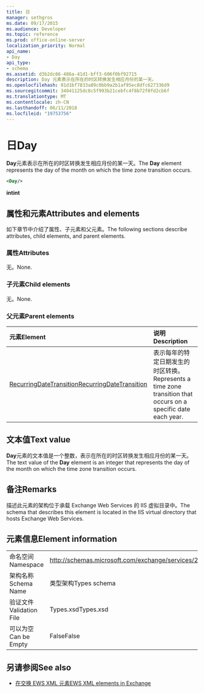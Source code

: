 ```yaml
---
title: 日
manager: sethgros
ms.date: 09/17/2015
ms.audience: Developer
ms.topic: reference
ms.prod: office-online-server
localization_priority: Normal
api_name:
- Day
api_type:
- schema
ms.assetid: d3b2dc66-486a-41d1-bff3-606f0bf92715
description: Day 元素表示在所在的时区转换发生相应月份的某一天。
ms.openlocfilehash: 01d1bf7833a89c0bb9a2b1af95ec8dfc627336d9
ms.sourcegitcommit: 34041125dc8c5f993b21cebfc4f8b72f0fd2cb6f
ms.translationtype: MT
ms.contentlocale: zh-CN
ms.lasthandoff: 06/11/2018
ms.locfileid: "19753756"
---
```

# <a name="day"></a><span data-ttu-id="67333-103">日</span><span class="sxs-lookup"><span data-stu-id="67333-103">Day</span></span>

<span data-ttu-id="67333-104">**Day**元素表示在所在的时区转换发生相应月份的某一天。</span><span class="sxs-lookup"><span data-stu-id="67333-104">The **Day** element represents the day of the month on which the time zone transition occurs.</span></span> 
  
```xml
<Day/>
```

<span data-ttu-id="67333-105">**int**</span><span class="sxs-lookup"><span data-stu-id="67333-105">**int**</span></span>

## <a name="attributes-and-elements"></a><span data-ttu-id="67333-106">属性和元素</span><span class="sxs-lookup"><span data-stu-id="67333-106">Attributes and elements</span></span>

<span data-ttu-id="67333-107">如下章节中介绍了属性、子元素和父元素。</span><span class="sxs-lookup"><span data-stu-id="67333-107">The following sections describe attributes, child elements, and parent elements.</span></span>
  
### <a name="attributes"></a><span data-ttu-id="67333-108">属性</span><span class="sxs-lookup"><span data-stu-id="67333-108">Attributes</span></span>

<span data-ttu-id="67333-109">无。</span><span class="sxs-lookup"><span data-stu-id="67333-109">None.</span></span>
  
### <a name="child-elements"></a><span data-ttu-id="67333-110">子元素</span><span class="sxs-lookup"><span data-stu-id="67333-110">Child elements</span></span>

<span data-ttu-id="67333-111">无。</span><span class="sxs-lookup"><span data-stu-id="67333-111">None.</span></span>
  
### <a name="parent-elements"></a><span data-ttu-id="67333-112">父元素</span><span class="sxs-lookup"><span data-stu-id="67333-112">Parent elements</span></span>

|<span data-ttu-id="67333-113">**元素**</span><span class="sxs-lookup"><span data-stu-id="67333-113">**Element**</span></span>|<span data-ttu-id="67333-114">**说明**</span><span class="sxs-lookup"><span data-stu-id="67333-114">**Description**</span></span>|
|:-----|:-----|
|[<span data-ttu-id="67333-115">RecurringDateTransition</span><span class="sxs-lookup"><span data-stu-id="67333-115">RecurringDateTransition</span></span>](recurringdatetransition.md) <br/> |<span data-ttu-id="67333-116">表示每年的特定日期发生的时区转换。</span><span class="sxs-lookup"><span data-stu-id="67333-116">Represents a time zone transition that occurs on a specific date each year.</span></span>  <br/> |
   
## <a name="text-value"></a><span data-ttu-id="67333-117">文本值</span><span class="sxs-lookup"><span data-stu-id="67333-117">Text value</span></span>

<span data-ttu-id="67333-118">**Day**元素的文本值是一个整数，表示在所在的时区转换发生相应月份的某一天。</span><span class="sxs-lookup"><span data-stu-id="67333-118">The text value of the **Day** element is an integer that represents the day of the month on which the time zone transition occurs.</span></span> 
  
## <a name="remarks"></a><span data-ttu-id="67333-119">备注</span><span class="sxs-lookup"><span data-stu-id="67333-119">Remarks</span></span>

<span data-ttu-id="67333-120">描述此元素的架构位于承载 Exchange Web Services 的 IIS 虚拟目录中。</span><span class="sxs-lookup"><span data-stu-id="67333-120">The schema that describes this element is located in the IIS virtual directory that hosts Exchange Web Services.</span></span>
  
## <a name="element-information"></a><span data-ttu-id="67333-121">元素信息</span><span class="sxs-lookup"><span data-stu-id="67333-121">Element information</span></span>

|||
|:-----|:-----|
|<span data-ttu-id="67333-122">命名空间</span><span class="sxs-lookup"><span data-stu-id="67333-122">Namespace</span></span>  <br/> |http://schemas.microsoft.com/exchange/services/2006/types  <br/> |
|<span data-ttu-id="67333-123">架构名称</span><span class="sxs-lookup"><span data-stu-id="67333-123">Schema Name</span></span>  <br/> |<span data-ttu-id="67333-124">类型架构</span><span class="sxs-lookup"><span data-stu-id="67333-124">Types schema</span></span>  <br/> |
|<span data-ttu-id="67333-125">验证文件</span><span class="sxs-lookup"><span data-stu-id="67333-125">Validation File</span></span>  <br/> |<span data-ttu-id="67333-126">Types.xsd</span><span class="sxs-lookup"><span data-stu-id="67333-126">Types.xsd</span></span>  <br/> |
|<span data-ttu-id="67333-127">可以为空</span><span class="sxs-lookup"><span data-stu-id="67333-127">Can be Empty</span></span>  <br/> |<span data-ttu-id="67333-128">False</span><span class="sxs-lookup"><span data-stu-id="67333-128">False</span></span>  <br/> |
   
## <a name="see-also"></a><span data-ttu-id="67333-129">另请参阅</span><span class="sxs-lookup"><span data-stu-id="67333-129">See also</span></span>

- [<span data-ttu-id="67333-130">在交换 EWS XML 元素</span><span class="sxs-lookup"><span data-stu-id="67333-130">EWS XML elements in Exchange</span></span>](ews-xml-elements-in-exchange.md)

